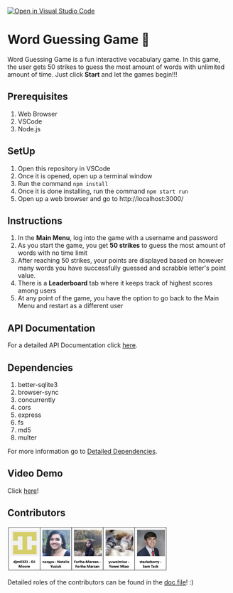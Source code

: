 [![Open in Visual Studio Code](https://classroom.github.com/assets/open-in-vscode-f059dc9a6f8d3a56e377f745f24479a46679e63a5d9fe6f495e02850cd0d8118.svg)](https://classroom.github.com/online_ide?assignment_repo_id=6459320&assignment_repo_type=AssignmentRepo)
# Word Guessing Game 💬

Word Guessing Game is a fun interactive vocabulary game. In this game, the user gets 50 strikes to guess the most amount of words with unlimited amount of time. Just click **Start** and let the games begin!!! 

## Prerequisites

1. Web Browser
2. VSCode
3. Node.js

## SetUp 

1. Open this repository in VSCode
2. Once it is opened, open up a terminal window
3. Run the command `npm install`
4. Once it is done installing, run the command `npm start run`
5. Open up a web browser and go to http://localhost:3000/

## Instructions

1. In the **Main Menu**, log into the game with a username and password 
2. As you start the game, you get **50 strikes** to guess the most amount of words with no time limit
3. After reaching 50 strikes, your points are displayed based on however many words you have successfully guessed and scrabble letter's point value.
4. There is a **Leaderboard** tab where it keeps track of highest scores among users
5. At any point of the game, you have the option to go back to the Main Menu and restart as a different user

## API Documentation

For a detailed API Documentation click [here](/docs/doc.txt).

## Dependencies 

1. better-sqlite3
2. browser-sync
3. concurrently
4. cors
5. express
6. fs
7. md5
8. multer

For more information go to [Detailed Dependencies](/docs/doc.txt).

## Video Demo

Click [here](www.dukesucks.com)!

## Contributors
<img src="/Contributors.png" width="360" height="100" />

Detailed roles of the contributors can be found in the [doc file](/docs/doc.txt)! :)

